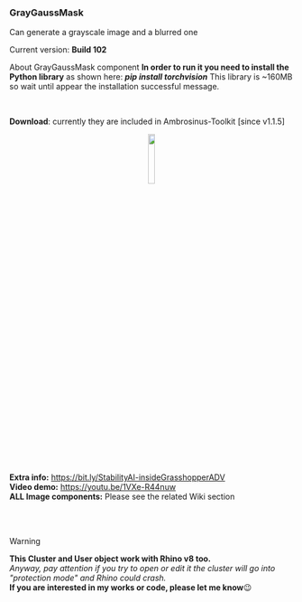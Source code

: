### GrayGaussMask
Can generate a grayscale image and a blurred one

Current version: **Build 102**

About GrayGaussMask component **In order to run it you need to install the Python library** as shown here: ***pip install torchvision***
This library is ~160MB so wait until appear the installation successful message.

<br>

**Download**: currently they are included in Ambrosinus-Toolkit [since v1.1.5]

<div align="center">
<img src="https://ambrosinus.altervista.org/blog/wp-content/uploads/2023/01/LA_GreyGaussMask_b101.png" width="15%" height="15%">
</div>

**Extra info:** 
https://bit.ly/StabilityAI-insideGrasshopperADV
<br>
**Video demo:** 
https://youtu.be/1VXe-R44nuw
<br>
**ALL Image components:** 
Please see the related Wiki section

<br>
<br>

>[!WARNING]
>**This Cluster and User object work with Rhino v8 too.**<br>
*Anyway, pay attention if you try to open or edit it the cluster will go into "protection mode" and Rhino could crash.*<br>
**If you are interested in my works or code, please let me know**😉
